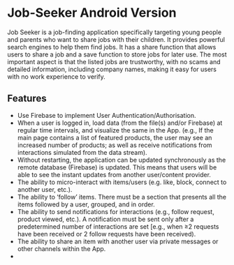 # Job-Seeker Android Version
Job Seeker is a job-finding application specifically targeting young people and parents who want to share jobs with their children. It provides powerful search engines to help them find jobs. It has a share function that allows users to share a job and a save function to store jobs for later use. The most important aspect is that the listed jobs are trustworthy, with no scams and detailed information, including company names, making it easy for users with no work experience to verify.

## Features
- Use Firebase to implement User Authentication/Authorisation.
- When a user is logged in, load data (from the file(s) and/or Firebase) at regular time intervals, and visualize the same in the App. (e.g., If the main page contains a list of featured products, the user may see an increased number of products; as well as receive notifications from interactions simulated from the data stream).
- Without restarting, the application can be updated synchronously as the remote database (Firebase) is updated. This means that users will be able to see the instant updates from another user/content provider.
- The ability to micro-interact with items/users (e.g. like, block, connect to another user, etc.).
- The ability to ‘follow’ items. There must be a section that presents all the items followed by a user, grouped, and in order.
- The ability to send notifications for interactions (e.g., follow request, product viewed, etc.). A notification must be sent only after a predetermined number of interactions are set [e.g., when ≥2 requests have been received or 2 follow requests have been received).
- The ability to share an item with another user via private messages or other channels within the App. 
- 
